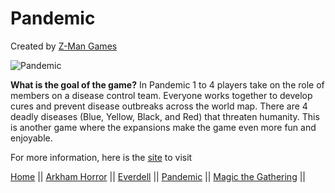 # Pandemic

Created by [Z-Man Games](https://www.zmangames.com/en/index/)

![Pandemic](https://cf.geekdo-images.com/S3ybV1LAp-8SnHIXLLjVqA__imagepage/img/kIBu-2Ljb_ml5n-S8uIbE6ehGFc=/fit-in/900x600/filters:no_upscale():strip_icc()/pic1534148.jpg)

**What is the goal of the game?**
In Pandemic 1 to 4 players take on the role of members on a disease control team. Everyone works together to develop cures and prevent disease outbreaks across the world map. There are 4 deadly diseases (Blue, Yellow, Black, and Red) that threaten humanity. This is another game where the expansions make the game even more fun and enjoyable. 
  

For more information, here is the [site](https://boardgamegeek.com/boardgame/30549/pandemic) to visit

[Home](https://github.com/Dwalden2021/MarkdownOnGithub/blob/main/README.md) || 
[Arkham Horror](https://github.com/Dwalden2021/MarkdownOnGithub/blob/main/ArkhamHorror.md) || 
[Everdell](https://github.com/Dwalden2021/MarkdownOnGithub/blob/main/Everdell.md) || 
[Pandemic](https://github.com/Dwalden2021/MarkdownOnGithub/blob/main/Pandemic.md) || 
[Magic the Gathering](https://github.com/Dwalden2021/MarkdownOnGithub/blob/main/MTG.md) || 
